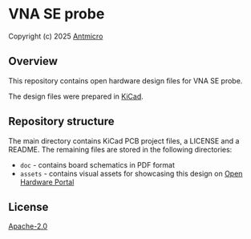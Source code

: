 # VNA SE probe

Copyright (c) 2025 [Antmicro](https://www.antmicro.com)

## Overview

This repository contains open hardware design files for VNA SE probe.

The design files were prepared in [KiCad](https://www.kicad.org/).

## Repository structure

The main directory contains KiCad PCB project files, a LICENSE and a README.
The remaining files are stored in the following directories:

* `doc` - contains board schematics in PDF format
* `assets` - contains visual assets for showcasing this design on [Open Hardware Portal](https://openhardware.antmicro.com)

## License

[Apache-2.0](LICENSE)
